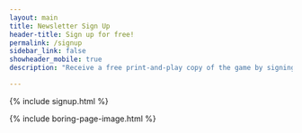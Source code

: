 ```yaml
---
layout: main
title: Newsletter Sign Up
header-title: Sign up for free!
permalink: /signup
sidebar_link: false
showheader_mobile: true
description: "Receive a free print-and-play copy of the game by signing up for the Sysifus Corp newsletter!."

---
```


{% include signup.html %}

{% include boring-page-image.html %}
